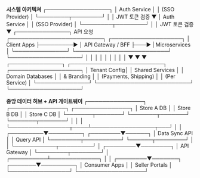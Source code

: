**시스템 아키텍쳐**
                            ┌─────────────────┐ 
                            │ Auth Service    │ 
                            │ (SSO Provider)  │ 
                            └────────┬────────┘ 
                                     │ 
                                     │ JWT 토큰 검증 
                                     ▼
                               │  Auth Service   │
                               │  (SSO Provider) │
                               └────────┬────────┘
                                        │
                                        │ JWT 토큰 검증
                                        ▼
┌──────────────┐   API 요청   ┌─────────────────────────┐      ┌───────────────────┐
│  Client Apps ├─────────►    │  API Gateway / BFF      ├───►  | Microservices     │
└──────────────┘              └─────────────────────────┘      └───────────────────┘
	   │                                  │                                │
       │                                  │                                │
       │                                  │                                │
      ▼                                   ▼                                ▼
┌──────────────┐              ┌─────────────────────────┐    ┌───────────────────┐
│ Tenant Config│              │  Shared Services        │    │  Domain Databases │
│ & Branding   │              │  (Payments, Shipping)   │    │  (Per Service)    │
└──────────────┘              └─────────────────────────┘    └───────────────────┘


**중앙 데이터 허브 + API 게이트웨이**
┌───────────────┐     ┌───────────────┐     ┌───────────────┐
│  Store A DB   │     │  Store B DB   │     │  Store C DB   │
└───────┬───────┘     └───────┬───────┘     └───────┬───────┘
        │                     │                     │
        └────────────────┬────┴─────────────────┬───┘
                         │                      │
               ┌─────────▼─────────┐   ┌────────▼──────┐
               │ Data Sync API     │   │  Query API    │
               └────────┬──────────┘   └──────┬────────┘
                        │                     │
                        └───────────┬─────────┘
                                    │
                           ┌────────▼────────┐
                           │   API Gateway   │
                           └────────┬────────┘
                                    │
                         ┌──────────┴─────────────┐
                         │                        │
                ┌────────▼───────┐        ┌───────▼─────────┐
                │ Consumer Apps  │        │ Seller Portals   │
                └────────────────┘        └──────────────────┘
